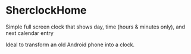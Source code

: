 # SherclockHome

Simple full screen clock that shows day, time (hours &amp; minutes only), and next calendar entry

Ideal to transform an old Android phone into a clock.

